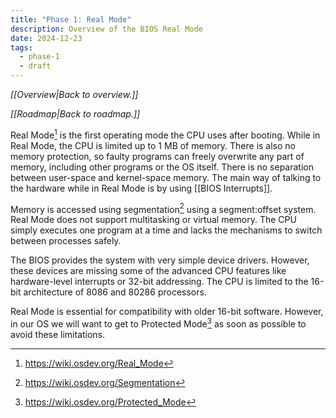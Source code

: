 ```yaml
---
title: "Phase 1: Real Mode"
description: Overview of the BIOS Real Mode
date: 2024-12-23
tags:
  - phase-1
  - draft
---
```

*[[Overview|Back to overview.]]*

*[[Roadmap|Back to roadmap.]]*

Real Mode[^1] is the first operating mode the CPU uses after booting. While in Real Mode, the CPU is limited up to 1 MB of memory. There is also no memory protection, so faulty programs can freely overwrite any part of memory, including other programs or the OS itself. There is no separation between user-space and kernel-space memory. The main way of talking to the hardware while in Real Mode is by using [[BIOS Interrupts]].

Memory is accessed using segmentation[^2] using a segment:offset system. Real Mode does not support multitasking or virtual memory. The CPU simply executes one program at a time and lacks the mechanisms to switch between processes safely.

The BIOS provides the system with very simple device drivers. However, these devices are missing some of the advanced CPU features like hardware-level interrupts or 32-bit addressing. The CPU is limited to the 16-bit architecture of 8086 and 80286 processors.

Real Mode is essential for compatibility with older 16-bit software. However, in our OS we will want to get to Protected Mode[^3] as soon as possible to avoid these limitations.

[^1]:https://wiki.osdev.org/Real_Mode
[^2]:https://wiki.osdev.org/Segmentation
[^3]:https://wiki.osdev.org/Protected_Mode